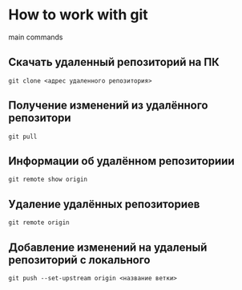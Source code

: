 # How to work with git

main commands

## Скачать удаленный репозиторий на ПК
`` git clone <адрес удаленного репозитория>
``

## Получение изменений из удалённого репозитори
``
git pull
``

## Информации об удалённом репозиториии
``
 git remote show origin
``

## Удаление удалённых репозиториев
``
git remote origin
``
## Добавление изменений на удаленый репозиторий с локального
``
git push --set-upstream origin <название ветки>
``
